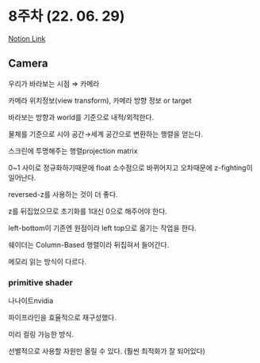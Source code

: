 # 8주차 (22. 06. 29)
[Notion Link](https://www.notion.so/8-22-06-29-f5328f81c0914790bd7dabfaa5e7e09c)

## Camera

우리가 바라보는 시점 ⇒ 카메라

카메라 위치정보(view transform), 카메라 방향 정보 or target

바라보는 방향과 world를 기준으로 내적/외적한다.

물체를 기준으로 시야 공간→세계 공간으로 변환하는 행렬을 얻는다.

스크린에 투명해주는 행렬projection matrix

0~1 사이로 정규화하기때문에 float 소수점으로 바뀌어지고 오차때문에 z-fighting이 일어난다.

reversed-z를 사용하는 것이 더 좋다.

z를 뒤집었으므로 초기화를 1대신 0으로 해주어야 한다.

left-bottom이 기존엔 원점이라 left top으로 옮기는 작업을 한다.

쉐이더는 Column-Based 행렬이라 뒤집혀서 들어간다.

메모리 읽는 방식이 다르다.

### primitive shader

나나이트nvidia

파이프라인을 효율적으로 재구성했다.

미리 컬링 가능한 방식.

선별적으로 사용할 자원만 올릴 수 있다. (훨씬 최적화가 잘 되어있다)